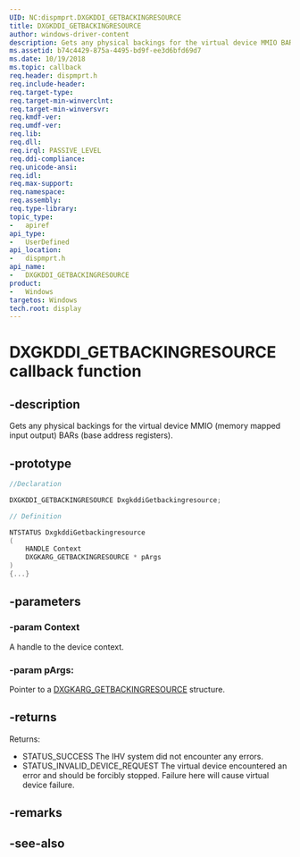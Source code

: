 ```yaml
---
UID: NC:dispmprt.DXGKDDI_GETBACKINGRESOURCE
title: DXGKDDI_GETBACKINGRESOURCE
author: windows-driver-content
description: Gets any physical backings for the virtual device MMIO BARs.
ms.assetid: b74c4429-875a-4495-bd9f-ee3d6bfd69d7
ms.date: 10/19/2018
ms.topic: callback
req.header: dispmprt.h
req.include-header:
req.target-type:
req.target-min-winverclnt:
req.target-min-winversvr:
req.kmdf-ver:
req.umdf-ver:
req.lib:
req.dll:
req.irql: PASSIVE_LEVEL
req.ddi-compliance:
req.unicode-ansi:
req.idl:
req.max-support:
req.namespace:
req.assembly:
req.type-library: 
topic_type: 
-	apiref
api_type: 
-	UserDefined
api_location: 
-	dispmprt.h
api_name: 
-	DXGKDDI_GETBACKINGRESOURCE
product:
-	Windows
targetos: Windows
tech.root: display
---
```


# DXGKDDI_GETBACKINGRESOURCE callback function

## -description

Gets any physical backings for the virtual device MMIO (memory mapped input output) BARs (base address registers).

## -prototype

```cpp
//Declaration

DXGKDDI_GETBACKINGRESOURCE DxgkddiGetbackingresource; 

// Definition

NTSTATUS DxgkddiGetbackingresource 
(
	HANDLE Context
	DXGKARG_GETBACKINGRESOURCE * pArgs
)
{...}

```

## -parameters

### -param Context

A handle to the device context.

### -param pArgs: 

Pointer to a [DXGKARG_GETBACKINGRESOURCE](ns-dispmprt-_dxgkarg_getbackingresource.md) structure.

## -returns

Returns:

* STATUS_SUCCESS The IHV system did not encounter any errors.
* STATUS_INVALID_DEVICE_REQUEST The virtual device encountered an error and should be forcibly stopped. Failure here will cause virtual device failure.

## -remarks


## -see-also

